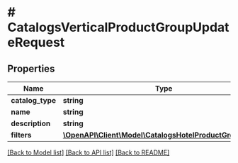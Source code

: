 # # CatalogsVerticalProductGroupUpdateRequest

## Properties

Name | Type | Description | Notes
------------ | ------------- | ------------- | -------------
**catalog_type** | **string** |  | [optional]
**name** | **string** |  | [optional]
**description** | **string** |  | [optional]
**filters** | [**\OpenAPI\Client\Model\CatalogsHotelProductGroupFilters**](CatalogsHotelProductGroupFilters.md) |  | [optional]

[[Back to Model list]](../../README.md#models) [[Back to API list]](../../README.md#endpoints) [[Back to README]](../../README.md)
